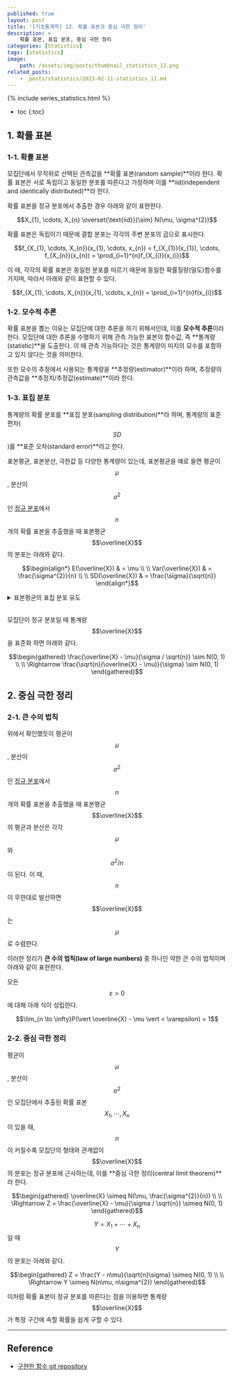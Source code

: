 ```yaml
---
published: true
layout: post
title: '[기초통계학] 12. 확률 표본과 중심 극한 정리'
description: >
    확률 표본, 표집 분포, 중심 극한 정리
categories: [Statistics]
tags: [statistics]
image:
    path: /assets/img/posts/thumbnail_statistics_12.png
related_posts:
    - _posts/statistics/2023-02-11-statistics_11.md
---
```

{% include series_statistics.html %}
* toc
{:toc}

## 1. 확률 표본

### 1-1. 확률 표본

모집단에서 무작위로 선택된 관측값을 **확률 표본(random sample)**이라 한다. 확률 표본은 서로 독립이고 동일한 분포를 따른다고 가정하며 이를 **iid(independent and identically distributed)**라 한다.  

확률 표본을 정규 분포에서 추출한 경우 아래와 같이 표현한다.  

$$X_{1}, \cdots, X_{n} \overset{\text{iid}}{\sim} N(\mu, \sigma^{2})$$

확률 표본은 독립이기 때문에 결합 분포는 각각의 주변 분포의 곱으로 표시한다.  

$$f_{X_{1}, \cdots, X_{n}}(x_{1}, \cdots, x_{n}) = f_{X_{1}}(x_{1}), \cdots, f_{X_{n}}(x_{n}) = \prod_{i=1}^{n}f_{X_{i}}(x_{i})$$

이 때, 각각의 확률 표본은 동일한 분포를 따르기 때문에 동일한 확률질량(밀도)함수를 가지며, 따라서 아래와 같이 표현할 수 있다.  

$$f_{X_{1}, \cdots, X_{n}}(x_{1}, \cdots, x_{n}) = \prod_{i=1}^{n}f(x_{i})$$

### 1-2. 모수적 추론

확률 표본을 뽑는 이유는 모집단에 대한 추론을 하기 위해서인데, 이를 **모수적 추론**이라 한다. 모집단에 대한 추론을 수행하기 위해 관측 가능한 표본의 함수값, 즉 **통계량(statistic)**을 도출한다. 이 때 관측 가능하다는 것은 통계량이 미지의 모수를 포함하고 있지 않다는 것을 의미한다.  

또한 모수의 추정에서 사용되는 통계량을 **추정량(estimator)**이라 하며, 추정량의 관측값을 **추정치/추정값(estimate)**이라 한다.  

### 1-3. 표집 분포

통계량의 확률 분포를 **표집 분포(sampling distribution)**라 하며, 통계량의 표준 편차($$SD$$)를 **표준 오차(standard error)**라고 한다.  

표본평균, 표본분산, 극한값 등 다양한 통계량이 있는데, 표본평균을 예로 들면 평균이 $$\mu$$, 분산이 $$\sigma^{2}$$인 [정규 분포](/statistics/statistics_11/)에서 $$n$$개의 확률 표본을 추출했을 때 표본평균 $$\overline{X}$$의 분포는 아래와 같다.  

$$\begin{align*}
E(\overline{X}) & = \mu \\
\\
Var(\overline{X}) & = \frac{\sigma^{2}}{n} \\
\\
SD(\overline{X}) & = \frac{\sigma}{\sqrt{n}}
\end{align*}$$

<details><summary>표본평균의 표집 분포 유도</summary><div markdown="1">

$$\begin{align*}
E(\overline{X}) & = E \left( \frac{\overline{X}_{1} + \cdots + \overline{X}_{n}}{n} \right) \\
\\
& = \frac{n}{n}E(\overline{X}) = \mu \\
\\
Var(\overline{X}) & = Var \left( \frac{\overline{X}_{1} + \cdots + \overline{X}_{n}}{n} \right) \\
\\
& = \frac{Var(\overline{X})}{n^{2}} = \frac{\sigma^{2}}{n} \\
\\
SD(\overline{X}) & = \frac{\sigma}{\sqrt{n}}
\end{align*}$$

</div></details><br>

모집단이 정규 분포일 때 통계량 $$\overline{X}$$을 표준화 하면 아래와 같다.  

$$\begin{gathered}
\frac{\overline{X} - \mu}{\sigma / \sqrt{n}} \sim N(0, 1) \\
\\
\Rightarrow \frac{\sqrt{n}(\overline{X} - \mu)}{\sigma} \sim N(0, 1)
\end{gathered}$$

## 2. 중심 극한 정리

### 2-1. 큰 수의 법칙

위에서 확인했듯이 평균이 $$\mu$$, 분산이 $$\sigma^{2}$$인 [정규 분포](/statistics/statistics_11/)에서 $$n$$개의 확률 표본을 추출했을 때 표본평균 $$\overline{X}$$의 평균과 분산은 각각 $$\mu$$와 $$\sigma^{2}/n$$이 된다.  이 때, $$n$$이 무한대로 발산하면 $$\overline{X}$$는 $$\mu$$로 수렴한다.  

이러한 정리가 **큰 수의 법칙(law of large numbers)** 중 하나인 약한 큰 수의 법칙이며 아래와 같이 표현한다.  

모든 $$\varepsilon > 0$$에 대해 아래 식이 성립한다.  

$$\lim_{n \to \infty}P(\vert \overline{X} - \mu \vert < \varepsilon) = 1$$

### 2-2. 중심 극한 정리

평균이 $$\mu$$, 분산이 $$\sigma^{2}$$인 모집단에서 추출된 확률 표본 $$X_{1}, \cdots, X_{n}$$이 있을 때, $$n$$이 커질수록 모집단의 형태와 관계없이 $$\overline{X}$$의 분포는 정규 분포에 근사하는데, 이를 **중심 극한 정리(central limit theorem)**라 한다.  

$$\begin{gathered}
\overline{X} \simeq N(\mu, \frac{\sigma^{2}}{n}) \\
\\
\Rightarrow Z = \frac{\overline{X} - \mu}{\sigma / \sqrt{n}} \simeq N(0, 1)
\end{gathered}$$

$$Y = X_{1} + \cdots + X_{n}$$일 때 $$Y$$의 분포는 아래와 같다.  

$$\begin{gathered}
Z = \frac{Y - n\mu}{\sqrt{n}\sigma} \simeq N(0, 1) \\
\\
\Rightarrow Y \simeq N(n\mu, n\sigma^{2})
\end{gathered}$$

이처럼 확률 표본이 정규 분포를 따른다는 점을 이용하면 통계량 $$\overline{X}$$가 특정 구간에 속할 확률을 쉽게 구할 수 있다.  

---
## Reference
- [구현한 함수 git repository](https://github.com/djccnt15/mathematics)